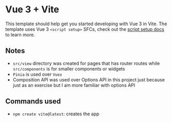 # Vue 3 + Vite

This template should help get you started developing with Vue 3 in Vite. The template uses Vue 3 `<script setup>` SFCs, check out the [script setup docs](https://v3.vuejs.org/api/sfc-script-setup.html#sfc-script-setup) to learn more.

## Notes
- `src/view` directory was created for pages that has router routes while `src/components` is for smaller components or widgets
- `Pinia` is used over `Vuex`
-  Composition API was used over Options API in this project just because just as an exercise but I am more familiar with options API


## Commands used
- `npm create vite@latest`: creates the app